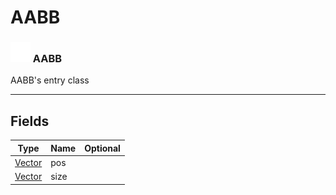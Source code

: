# AABB

### <img src="../../.gitbook/assets/base.png" width="32" height="32" /> AABB
AABB's entry class<br>

-----------------
## Fields

| Type   | Name | Optional |
| ------ | ---- | -------: |
| [Vector](../vector/README.md) | pos |   |
| [Vector](../vector/README.md) | size |   |
